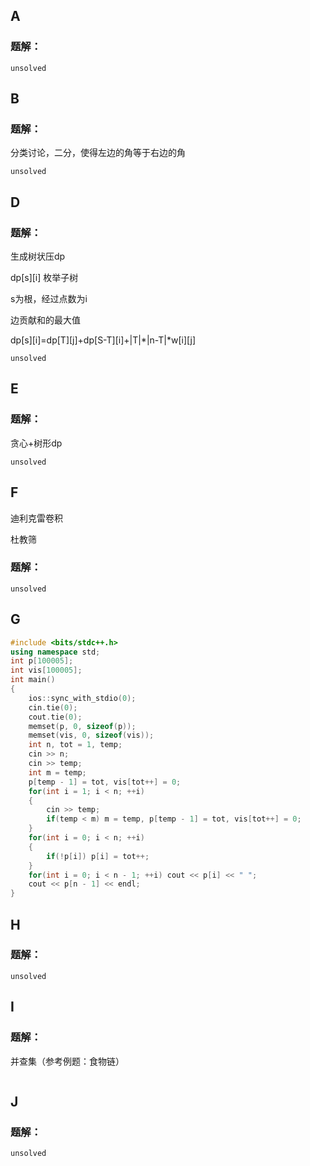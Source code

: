 ## A

### 题解：

```
unsolved  
```

## B

### 题解：

分类讨论，二分，使得左边的角等于右边的角

```
unsolved
```

## D

### 题解：

生成树状压dp

dp\[s]\[i] 枚举子树

s为根，经过点数为i

边贡献和的最大值

dp\[s]\[i]=dp\[T]\[j]+dp\[S-T]\[i]+|T|\*|n-T|\*w\[i]\[j]

```
unsolved
```

## E

### 题解：

贪心+树形dp

```
unsolved
```


## F

迪利克雷卷积

杜教筛

### 题解：

```
unsolved
```

## G

```c++
#include <bits/stdc++.h>
using namespace std;
int p[100005];
int vis[100005];
int main()
{
	ios::sync_with_stdio(0);
	cin.tie(0);
	cout.tie(0);
	memset(p, 0, sizeof(p));
	memset(vis, 0, sizeof(vis));
	int n, tot = 1, temp;
	cin >> n;
	cin >> temp;
	int m = temp;
	p[temp - 1] = tot, vis[tot++] = 0;
	for(int i = 1; i < n; ++i)
	{
		cin >> temp;
		if(temp < m) m = temp, p[temp - 1] = tot, vis[tot++] = 0;
	}
	for(int i = 0; i < n; ++i)
	{
		if(!p[i]) p[i] = tot++;
	}
	for(int i = 0; i < n - 1; ++i) cout << p[i] << " ";
	cout << p[n - 1] << endl;
}
```

## H

### 题解：

```
unsolved
```

## I

### 题解：

并查集（参考例题：食物链）

```

```

## J

### 题解：

```
unsolved
```